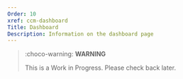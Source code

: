 ```yaml
---
Order: 10
xref: ccm-dashboard
Title: Dashboard
Description: Information on the dashboard page
---
```


> :choco-warning: **WARNING**
>
> This is a Work in Progress. Please check back later.